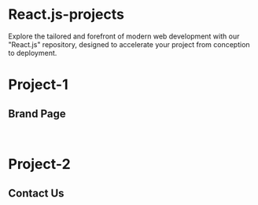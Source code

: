 # React.js-projects
Explore the tailored and forefront of modern web development with our "React.js" repository, designed to accelerate your project from conception to deployment.

<h1>Project-1</h1>
<h2>Brand Page</h2>
<br>
<h1>Project-2</h1>
<h2>Contact Us</h2>
